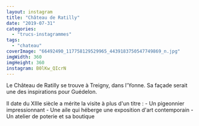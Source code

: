 ```yaml
---
layout: instagram
title: "Château de Ratilly"
date: "2019-07-31"
categories: 
  - "trucs-instagrammes"
tags: 
  - "chateau"
coverImage: "66492490_117758129529965_4439183750547749869_n.jpg"
imgWidth: 360
imgHeight: 360
instagram: B0lKw_QIcrN
---
```


Le Château de Ratilly se trouve à Treigny, dans l'Yonne. Sa façade serait une des inspirations pour Guédelon.

Il date du XIIIe siècle a mérite la visite à plus d'un titre : - Un pigeonnier impressionnant - Une aile qui héberge une exposition d'art contemporain - Un atelier de poterie et sa boutique
